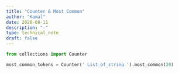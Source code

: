 ```yaml
---
title: "Counter & Most Common"
author: "Kamal"
date: 2020-08-11
description: "-"
type: technical_note
draft: false
---
```


```python
from collections import Counter
```


```python
most_common_tokens = Counter(' List_of_string ').most_common(20)
```
